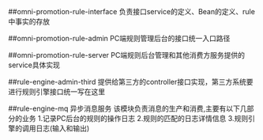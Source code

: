 ##omni-promotion-rule-interface
负责接口service的定义、Bean的定义、rule中事实的存放

##omni-promotion-rule-admin
PC端规则管理后台的接口统一入口路径

##omni-promotion-rule-server
PC端规则后台管理和其他消费方服务提供的service具体实现

##rule-engine-admin-third
提供给第三方的controller接口实现，第三方系统要进行规则引擎接口统一写在这里

##rule-engine-mq 异步消息服务
该模块负责消息的生产和消费,主要有以下几部分的业务
1.记录PC后台的规则的操作日志
2.规则的匹配的日志详情信息
3.规则引擎的调用日志(输入和输出)
